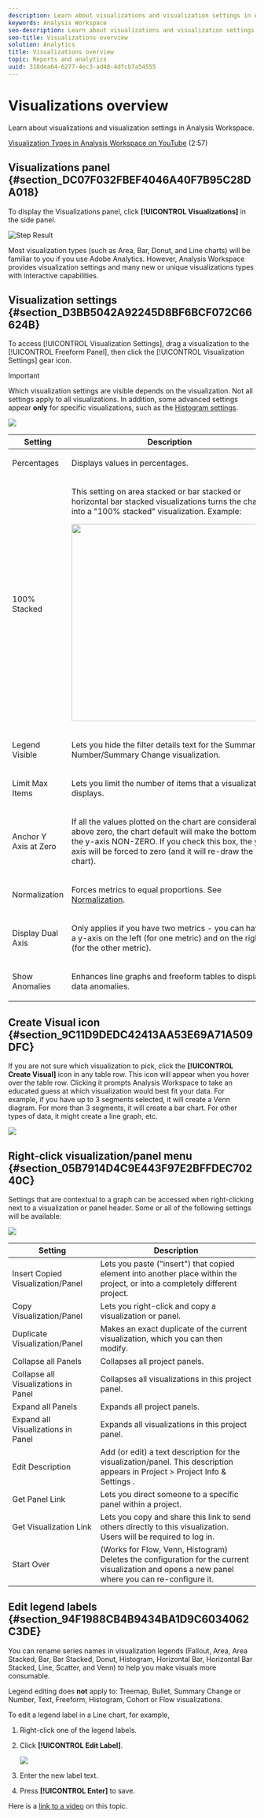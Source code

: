 ```yaml
---
description: Learn about visualizations and visualization settings in Analysis Workspace.
keywords: Analysis Workspace
seo-description: Learn about visualizations and visualization settings in Analysis Workspace.
seo-title: Visualizations overview
solution: Analytics
title: Visualizations overview
topic: Reports and analytics
uuid: 318dea64-6277-4ec3-ad48-4dfcb7a54555
---
```


# Visualizations overview

Learn about visualizations and visualization settings in Analysis Workspace.

[Visualization Types in Analysis Workspace on YouTube](https://www.youtube.com/watch?v=b1zLEywRa6w&index=39&list=PL2tCx83mn7GuNnQdYGOtlyCu0V5mEZ8sS) (2:57)

## Visualizations panel {#section_DC07F032FBEF4046A40F7B95C28DA018}

To display the Visualizations panel, click **[!UICONTROL Visualizations]** in the side panel.

![Step Result](assets/visualizations.png)

Most visualization types (such as Area, Bar, Donut, and Line charts) will be familiar to you if you use Adobe Analytics. However, Analysis Workspace provides visualization settings and many new or unique visualizations types with interactive capabilities.

## Visualization settings {#section_D3BB5042A92245D8BF6BCF072C66624B}

To access [!UICONTROL Visualization Settings], drag a visualization to the [!UICONTROL Freeform Panel], then click the [!UICONTROL Visualization Settings] gear icon.

>[!IMPORTANT]
>
>Which visualization settings are visible depends on the visualization. Not all settings apply to all visualizations. In addition, some advanced settings appear **only** for specific visualizations, such as the [Histogram settings](../../../analyze/analysis-workspace/visualizations/histogram.md#section_09D774C584864D4CA6B5672DC2927477).

![](assets/visualization_settings.png)

<table id="table_E0695243886046979EE609FAE5D6EA00"> 
 <thead> 
  <tr> 
   <th colname="col1" class="entry"> Setting </th> 
   <th colname="col2" class="entry"> Description </th> 
  </tr> 
 </thead>
 <tbody> 
  <tr> 
   <td colname="col1"> <p>Percentages </p> </td> 
   <td colname="col2"> <p>Displays values in percentages. </p> </td> 
  </tr> 
  <tr> 
   <td colname="col1"> <p>100% Stacked </p> </td> 
   <td colname="col2"> <p>This setting on area stacked or bar stacked or horizontal bar stacked visualizations turns the chart into a "100% stacked" visualization. Example: </p> <p><img  src="assets/stacked_100_percent.png" placement="break" width="400px" id="image_1B60D53F7EB84571B1580BC3A1E603EE" /> </p> </td> 
  </tr> 
  <tr> 
   <td colname="col1"> <p>Legend Visible </p> </td> 
   <td colname="col2"> <p>Lets you hide the filter details text for the Summary Number/Summary Change visualization. </p> </td> 
  </tr> 
  <tr> 
   <td colname="col1"> <p>Limit Max Items </p> </td> 
   <td colname="col2"> <p>Lets you limit the number of items that a visualization displays. </p> </td> 
  </tr> 
  <tr> 
   <td colname="col1"> <p>Anchor Y Axis at Zero </p> </td> 
   <td colname="col2"> <p> If all the values plotted on the chart are considerably above zero, the chart default will make the bottom of the y-axis NON-ZERO. If you check this box, the y-axis will be forced to zero (and it will re-draw the chart). </p> </td> 
  </tr> 
  <tr> 
   <td colname="col1"> <p>Normalization </p> </td> 
   <td colname="col2"> <p>Forces metrics to equal proportions. See <a href="https://marketing.adobe.com/resources/help/en_US/reference/?f=normalization" format="https" scope="external"> Normalization</a>. </p> </td> 
  </tr> 
  <tr> 
   <td colname="col1"> <p>Display Dual Axis </p> </td> 
   <td colname="col2"> <p>Only applies if you have two metrics - you can have a y-axis on the left (for one metric) and on the right (for the other metric). </p> </td> 
  </tr> 
  <tr> 
   <td colname="col1"> <p>Show Anomalies </p> </td> 
   <td colname="col2"> <p>Enhances line graphs and freeform tables to display data anomalies. </p> </td> 
  </tr> 
 </tbody> 
</table>

## Create Visual icon {#section_9C11D9DEDC42413AA53E69A71A509DFC}

If you are not sure which visualization to pick, click the **[!UICONTROL Create Visual]** icon in any table row. This icon will appear when you hover over the table row. Clicking it prompts Analysis Workspace to take an educated guess at which visualization would best fit your data. For example, if you have up to 3 segments selected, it will create a Venn diagram. For more than 3 segments, it will create a bar chart. For other types of data, it might create a line graph, etc.

![](assets/create-visual.png)

## Right-click visualization/panel menu {#section_05B7914D4C9E443F97E2BFFDEC70240C}

Settings that are contextual to a graph can be accessed when right-clicking next to a visualization or panel header. Some or all of the following settings will be available:

![](assets/right-click_menu.png)

| Setting | Description |
|--- |--- |
|Insert Copied Visualization/Panel|Lets you paste ("insert") that copied element into another place within the project, or into a completely different project.|
|Copy Visualization/Panel|Lets you right-click and copy a visualization or panel.|
|Duplicate Visualization/Panel|Makes an exact duplicate of the current visualization, which you can then modify.|
|Collapse all Panels|Collapses all project panels.|
|Collapse all Visualizations in Panel|Collapses all visualizations in this project panel.|
|Expand all Panels|Expands all project panels.|
|Expand all Visualizations in Panel|Expands all visualizations in this project panel.|
|Edit Description|Add (or edit) a text description for the visualization/panel. This description appears in  Project  >  Project Info & Settings .|
|Get Panel Link|Lets you direct someone to a specific panel within a project.|
|Get Visualization Link|Lets you copy and share this link to send others directly to this visualization. Users will be required to log in.|
|Start Over|(Works for Flow, Venn, Histogram) Deletes the configuration for the current visualization and opens a new panel where you can re-configure it.|

## Edit legend labels {#section_94F1988CB4B9434BA1D9C6034062C3DE}

You can rename series names in visualization legends (Fallout, Area, Area Stacked, Bar, Bar Stacked, Donut, Histogram, Horizontal Bar, Horizontal Bar Stacked, Line, Scatter, and Venn) to help you make visuals more consumable.

Legend editing does **not** apply to: Treemap, Bullet, Summary Change or Number, Text, Freeform, Histogram, Cohort or Flow visualizations.

To edit a legend label in a Line chart, for example,

1. Right-click one of the legend labels. 
1. Click **[!UICONTROL Edit Label]**.

   ![](assets/edit-label.png)

1. Enter the new label text. 
1. Press **[!UICONTROL Enter]** to save.

Here is a [link to a video](https://www.youtube.com/watch?v=mry3vDrTml0&index=61&list=PL2tCx83mn7GuNnQdYGOtlyCu0V5mEZ8sS) on this topic. 
